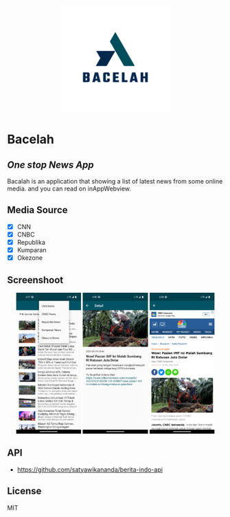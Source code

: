 <div align="center">
<img src="assets\launcher-icon\android\play_store_512.png?raw=true" width=50%>
</div>


# Bacelah
## _One stop News App_

Bacalah is an application that showing a list of latest news from some online media. and you can read on inAppWebview.

## Media Source

- [x] CNN
- [x] CNBC
- [x] Republika
- [x] Kumparan
- [x] Okezone

## Screenshoot
<div align="center">
<img src="/assets/screenshoot/home_page.png?raw=true" width=30%>&nbsp;<img src="/assets/screenshoot/detail_page.png?raw=true" width=30%>&nbsp;<img src="/assets/screenshoot/webview_page.png?raw=true" width=30%>
</div>
 
## API
- https://github.com/satyawikananda/berita-indo-api

## License

MIT
